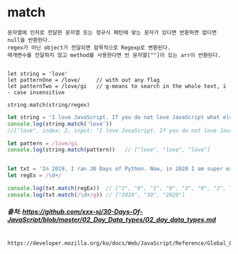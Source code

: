 # match

```
문자열에 인자로 전달한 문자열 또는 정규식 패턴에 맞는 문자가 있다면 반환하면 없다면 null을 반환한다.
regex가 아닌 object가 전달되면 암묵적으로 Regexp로 변환된다.
매개변수를 전달하지 않고 method를 사용한다면 빈 문자열[""]이 있는 arr이 반환된다.


let string = 'love'
let patternOne = /love/     // with out any flag
let patternTwo = /love/gi   // g-means to search in the whole text, i - case insensitive

string.match(string/regex)
```


```js
let string = 'I love JavaScript. If you do not love JavaScript what else can you love.'
console.log(string.match('love'))
//["love", index: 2, input: "I love JavaScript. If you do not love JavaScript what else can you love.", groups: undefined]

let pattern = /love/gi
console.log(string.match(pattern))   // ["love", "love", "love"]
```


```js

let txt = 'In 2019, I ran 30 Days of Python. Now, in 2020 I am super exited to start this challenge'
let regEx = /\d+/

console.log(txt.match(regEx))  // ["2", "0", "1", "9", "3", "0", "2", "0", "2", "0"]
console.log(txt.match(/\d+/g)) // ["2019", "30", "2020"]
```

##### 출처: https://github.com/xxx-sj/30-Days-Of-JavaScript/blob/master/02_Day_Data_types/02_day_data_types.md 
            https://developer.mozilla.org/ko/docs/Web/JavaScript/Reference/Global_Objects/String/match
